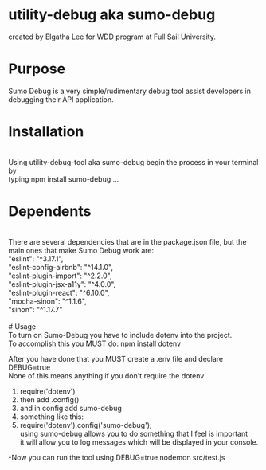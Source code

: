 # utility-debug aka sumo-debug
created by Elgatha Lee for WDD program at Full Sail University.<br>


# Purpose<br>
Sumo Debug is a very simple/rudimentary debug tool assist developers in debugging their API application.

# Installation
<br>
Using utility-debug-tool aka sumo-debug begin the process in your terminal by<br>
typing npm install sumo-debug ...<br>

# Dependents
<br>
There are several dependencies that are in the package.json file, but the main ones that make Sumo Debug work are:<br>
"eslint": "^3.17.1",<br>
"eslint-config-airbnb": "^14.1.0",<br>
"eslint-plugin-import": "^2.2.0",<br>
"eslint-plugin-jsx-a11y": "^4.0.0",<br>
"eslint-plugin-react": "^6.10.0",<br>
"mocha-sinon": "^1.1.6",<br>
"sinon": "^1.17.7"<br>
<br>
# Usage
<br>
To turn on Sumo-Debug you have to include dotenv into the project.<br>
To accomplish this you MUST do: npm install dotenv<br>

After you have done that you MUST create a .env file and declare DEBUG=true<br>
None of this means anything if you don't require the dotenv<br>
  1. require('dotenv')<br>
  2. then add .config()<br>
  3. and in config add sumo-debug<br>
  4. something like this:<br>
  5. require('dotenv').config('sumo-debug');<br>
using sumo-debug allows you to do something that I feel is important<br>
it will allow you to log messages which will be displayed in your console.<br>

-Now you can run the tool using DEBUG=true nodemon src/test.js
